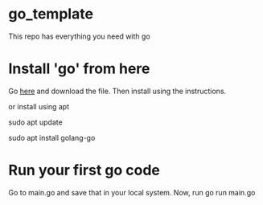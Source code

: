 # go_template
This repo has everything you need with go

# Install 'go' from here
Go [here](https://go.dev/doc/install) and download the file. Then install using the instructions.


or install using apt

sudo apt update

sudo apt install golang-go


# Run your first go code

Go to main.go and save that in your local  system. Now, run go run main.go